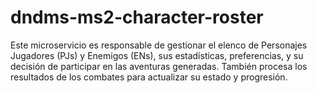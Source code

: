 # dndms-ms2-character-roster
Este microservicio es responsable de gestionar el elenco de Personajes Jugadores (PJs) y Enemigos (ENs), sus estadísticas, preferencias, y su decisión de participar en las aventuras generadas. También procesa los resultados de los combates para actualizar su estado y progresión.
